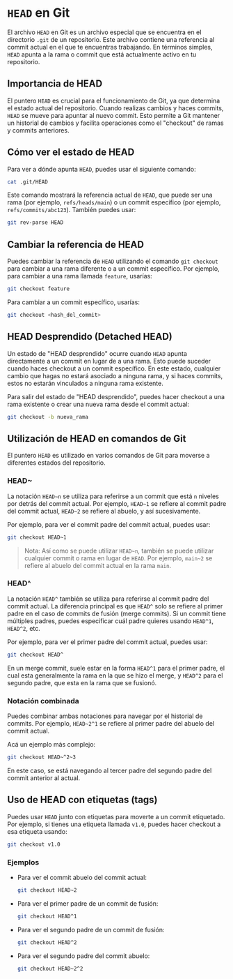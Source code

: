 # `HEAD` en Git

El archivo `HEAD` en Git es un archivo especial que se encuentra en el directorio `.git` de un repositorio. Este archivo contiene una referencia al commit actual en el que te encuentras trabajando. En términos simples, `HEAD` apunta a la rama o commit que está actualmente activo en tu repositorio.

## Importancia de HEAD

El puntero `HEAD` es crucial para el funcionamiento de Git, ya que determina el estado actual del repositorio. Cuando realizas cambios y haces commits, `HEAD` se mueve para apuntar al nuevo commit. Esto permite a Git mantener un historial de cambios y facilita operaciones como el "checkout" de ramas y commits anteriores.

## Cómo ver el estado de HEAD

Para ver a dónde apunta `HEAD`, puedes usar el siguiente comando:

```bash
cat .git/HEAD
```

Este comando mostrará la referencia actual de `HEAD`, que puede ser una rama (por ejemplo, `refs/heads/main`) o un commit específico (por ejemplo, `refs/commits/abc123`).
También puedes usar:

```bash
git rev-parse HEAD
```

## Cambiar la referencia de HEAD

Puedes cambiar la referencia de `HEAD` utilizando el comando `git checkout` para cambiar a una rama diferente o a un commit específico. Por ejemplo, para cambiar a una rama llamada `feature`, usarías:

```bash
git checkout feature
```

Para cambiar a un commit específico, usarías:

```bash
git checkout <hash_del_commit>
```

## HEAD Desprendido (Detached HEAD)

Un estado de "HEAD desprendido" ocurre cuando `HEAD` apunta directamente a un commit en lugar de a una rama. Esto puede suceder cuando haces checkout a un commit específico. En este estado, cualquier cambio que hagas no estará asociado a ninguna rama, y si haces commits, estos no estarán vinculados a ninguna rama existente.

Para salir del estado de "HEAD desprendido", puedes hacer checkout a una rama existente o crear una nueva rama desde el commit actual:

```bash
git checkout -b nueva_rama
```


## Utilización de HEAD en comandos de Git

El puntero `HEAD` es utilizado en varios comandos de Git para moverse a diferentes estados del repositorio.

### HEAD~

La notación `HEAD~n` se utiliza para referirse a un commit que está `n` niveles por detrás del commit actual. Por ejemplo, `HEAD~1` se refiere al commit padre del commit actual, `HEAD~2` se refiere al abuelo, y así sucesivamente.

Por ejemplo, para ver el commit padre del commit actual, puedes usar:

```bash
git checkout HEAD~1
```

> Nota: Así como se puede utilizar `HEAD~n`, también se puede utilizar cualquier commit o rama en lugar de `HEAD`. Por ejemplo, `main~2` se refiere al abuelo del commit actual en la rama `main`.

### HEAD^

La notación `HEAD^` también se utiliza para referirse al commit padre del commit actual. La diferencia principal es que `HEAD^` solo se refiere al primer padre en el caso de commits de fusión (merge commits). Si un commit tiene múltiples padres, puedes especificar cuál padre quieres usando `HEAD^1`, `HEAD^2`, etc.

Por ejemplo, para ver el primer padre del commit actual, puedes usar:

```bash
git checkout HEAD^
```

En un merge commit, suele estar en la forma `HEAD^1` para el primer padre, el cual esta generalmente la rama en la que se hizo el merge, y `HEAD^2` para el segundo padre, que esta en la rama que se fusionó.

### Notación combinada

Puedes combinar ambas notaciones para navegar por el historial de commits. Por ejemplo, `HEAD~2^1` se refiere al primer padre del abuelo del commit actual.

Acá un ejemplo más complejo:

```bash
git checkout HEAD~^2~3
```

En este caso, se está navegando al tercer padre del segundo padre del commit anterior al actual.

## Uso de HEAD con etiquetas (tags)

Puedes usar `HEAD` junto con etiquetas para moverte a un commit etiquetado. Por ejemplo, si tienes una etiqueta llamada `v1.0`, puedes hacer checkout a esa etiqueta usando:

```bash
git checkout v1.0
```

### Ejemplos

- Para ver el commit abuelo del commit actual:

  ```bash
  git checkout HEAD~2
  ```

- Para ver el primer padre de un commit de fusión:

  ```bash
  git checkout HEAD^1
  ```

- Para ver el segundo padre de un commit de fusión:

  ```bash
  git checkout HEAD^2
  ```

- Para ver el segundo padre del commit abuelo:

  ```bash
  git checkout HEAD~2^2
  ```
